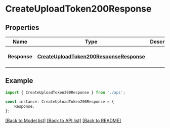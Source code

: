 # CreateUploadToken200Response


## Properties

Name | Type | Description | Notes
------------ | ------------- | ------------- | -------------
**Response** | [**CreateUploadToken200ResponseResponse**](CreateUploadToken200ResponseResponse.md) |  | [optional] [default to undefined]

## Example

```typescript
import { CreateUploadToken200Response } from './api';

const instance: CreateUploadToken200Response = {
    Response,
};
```

[[Back to Model list]](../README.md#documentation-for-models) [[Back to API list]](../README.md#documentation-for-api-endpoints) [[Back to README]](../README.md)
